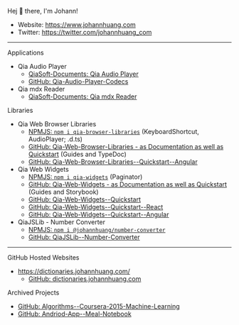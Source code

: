 Hej 👋 there, I'm Johann!

- Website: <https://www.johannhuang.com>
- Twitter: <https://twitter.com/johannhuang_com>

---

Applications

- Qia Audio Player
	- [QiaSoft-Documents: Qia Audio Player](https://qiasoft-documents.johannhuang.com/qia-audio-player/)
	- [GitHub: Qia-Audio-Player-Codecs](https://github.com/johannhuang/Qia-Audio-Player-Codecs)
- Qia mdx Reader
	- [QiaSoft-Documents: Qia mdx Reader](https://qiasoft-documents.johannhuang.com/qia-mdx-reader/)

Libraries

- Qia Web Browser Libraries
	- [NPMJS: `npm i qia-browser-libraries`](https://www.npmjs.com/package/qia-browser-libraries) (KeyboardShortcut, AudioPlayer; .d.ts)
	- [GitHub: Qia-Web-Browser-Libraries - as Documentation as well as Quickstart](https://github.com/johannhuang/Qia-Web-Browser-Libraries) (Guides and TypeDoc)
	- [GitHub: Qia-Web-Browser-Libraries--Quickstart--Angular](https://github.com/johannhuang/Qia-Web-Browser-Libraries--Quickstart--Angular)
- Qia Web Widgets
	- [NPMJS: `npm i qia-widgets`](https://www.npmjs.com/package/qia-widgets) (Paginator)
	- [GitHub: Qia-Web-Widgets - as Documentation as well as Quickstart](https://github.com/johannhuang/Qia-Web-Widgets) (Guides and Storybook)
	- [GitHub: Qia-Web-Widgets--Quickstart](https://github.com/johannhuang/Qia-Web-Widgets--Quickstart)
	- [GitHub: Qia-Web-Widgets--Quickstart--React](https://github.com/johannhuang/Qia-Web-Widgets--Quickstart--React)
	- [GitHub: Qia-Web-Widgets--Quickstart--Angular](https://github.com/johannhuang/Qia-Web-Widgets--Quickstart--Angular)
- QiaJSLib - Number Converter
	- [NPMJS: `npm i @johannhuang/number-converter`](https://www.npmjs.com/package/@johannhuang/number-converter)
	- [GitHub: QiaJSLib--Number-Converter](https://github.com/johannhuang/QiaJSLib--Number-Converter)

---

GitHub Hosted Websites

- <https://dictionaries.johannhuang.com/>
	- [GitHub: dictionaries.johannhuang.com](https://github.com/johannhuang/dictionaries.johannhuang.com)

Archived Projects

- [GitHub: Algorithms--Coursera-2015-Machine-Learning](https://github.com/johannhuang/Algorithms--Coursera-2015-Machine-Learning)
- [GitHub: Andriod-App--Meal-Notebook](https://github.com/johannhuang/Andriod-App--Meal-Notebook)
